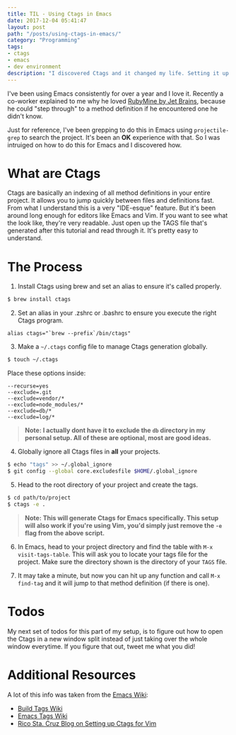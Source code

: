 ```yaml
---
title: TIL - Using Ctags in Emacs
date: 2017-12-04 05:41:47
layout: post
path: "/posts/using-ctags-in-emacs/"
category: "Programming"
tags:
- ctags
- emacs
- dev environment
description: "I discovered Ctags and it changed my life. Setting it up was a little bit of a hassle though. Hopefully this will make it easier."
---
```


I've been using Emacs consistently for over a year and I love it. Recently a co-worker explained to me why he loved [RubyMine by Jet Brains](https://www.jetbrains.com/ruby/), because he could "step through" to a method definition if he encountered one he didn't know.

Just for reference, I've been grepping to do this in Emacs using `projectile-grep` to search the project. It's been an **OK** experience with that. So I was intruiged on how to do this for Emacs and I discovered how.

# What are Ctags

Ctags are basically an indexing of all method definitions in your entire project. It allows you to jump quickly between files and definitions fast. From what I understand this is a very "IDE-esque" feature. But it's been around long enough for editors like Emacs and Vim. If you want to see what the look like, they're very readable. Just open up the TAGS file that's generated after this tutorial and read through it. It's pretty easy to understand.

# The Process

1. Install Ctags using brew and set an alias to ensure it's called properly. 

```bash
$ brew install ctags
```

2. Set an alias in your .zshrc or .bashrc to ensure you execute the right Ctags program.
```
alias ctags="`brew --prefix`/bin/ctags"
```

3. Make a `~/.ctags` config file to manage Ctags generation globally.
```bash
$ touch ~/.ctags
```

Place these options inside:
```
--recurse=yes
--exclude=.git
--exclude=vendor/*
--exclude=node_modules/*
--exclude=db/* 
--exclude=log/*
```
> **Note: I actually dont have it to exclude the `db` directory in my personal setup. All of these are optional, most are good ideas.**

4. Globally ignore all Ctags files in **all** your projects.
```bash
$ echo "tags" >> ~/.global_ignore
$ git config --global core.excludesfile $HOME/.global_ignore
```

5. Head to the root directory of your project and create the tags.
```bash
$ cd path/to/project
$ ctags -e .
```

> **Note: This will generate Ctags for Emacs specifically. This setup will also work if you're using Vim, you'd simply just remove the `-e` flag from the above script.**

6. In Emacs, head to your project directory and find the table with `M-x visit-tags-table`. This will ask you to locate your tags file for the project. Make sure the directory shown is the directory of your `TAGS` file.

7. It may take a minute, but now you can hit up any function and call `M-x find-tag` and it will jump to that method definition (if there is one). 

# Todos

My next set of todos for this part of my setup, is to figure out how to open the Ctags in a new window split instead of just taking over the whole window everytime. If you figure that out, tweet me what you did!

# Additional Resources

A lot of this info was taken from the [Emacs Wiki](https://emacswiki.org):
- [Build Tags Wiki](https://www.emacswiki.org/emacs/BuildTags)
- [Emacs Tags Wiki](https://www.emacswiki.org/emacs/EmacsTags#tags)
- [Rico Sta. Cruz Blog on Setting up Ctags for Vim](https://ricostacruz.com/til/navigate-code-with-ctags)
